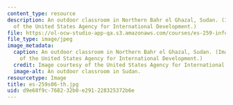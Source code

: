 ```yaml
---
content_type: resource
description: An outdoor classroom in Northern Bahr el Ghazal, Sudan. (Image courtesy
  of the United States Agency for International Development.)
file: https://ol-ocw-studio-app-qa.s3.amazonaws.com/courses/es-259-information-and-communication-technology-in-africa-spring-2006/d9e68f9c768232b0e291228325372b6e_es-259s06-th.jpg
file_type: image/jpeg
image_metadata:
  caption: An outdoor classroom in Northern Bahr el Ghazal, Sudan. (Image courtesy
    of the United States Agency for International Development.)
  credit: Image courtesy of the United States Agency for International Development.
  image-alt: An outdoor classroom in Sudan.
resourcetype: Image
title: es-259s06-th.jpg
uid: d9e68f9c-7682-32b0-e291-228325372b6e
---
```

